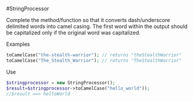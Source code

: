 #StringProcessor

Complete the method/function so that it converts dash/underscore delimited words into camel casing. The first word within the output should be capitalized only if the original word was capitalized.

Examples
```php
toCamelCase("the-stealth-warrior"); // returns "theStealthWarrior" 
toCamelCase("The_Stealth_Warrior"); // returns "TheStealthWarrior"
 ```
 
 Use 
 ```php
 $stringprocessor = new StringProcessor();
 $result=$stringprocessor->toCamelCase("hello_world"));
 //$result ==> helloWorld
 ```
 